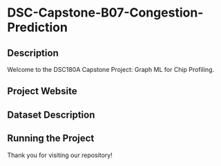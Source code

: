 # DSC-Capstone-B07-Congestion-Prediction

## Description
Welcome to the DSC180A Capstone Project: Graph ML for Chip Profiling. 

## Project Website


## Dataset Description


## Running the Project


Thank you for visiting our repository!
